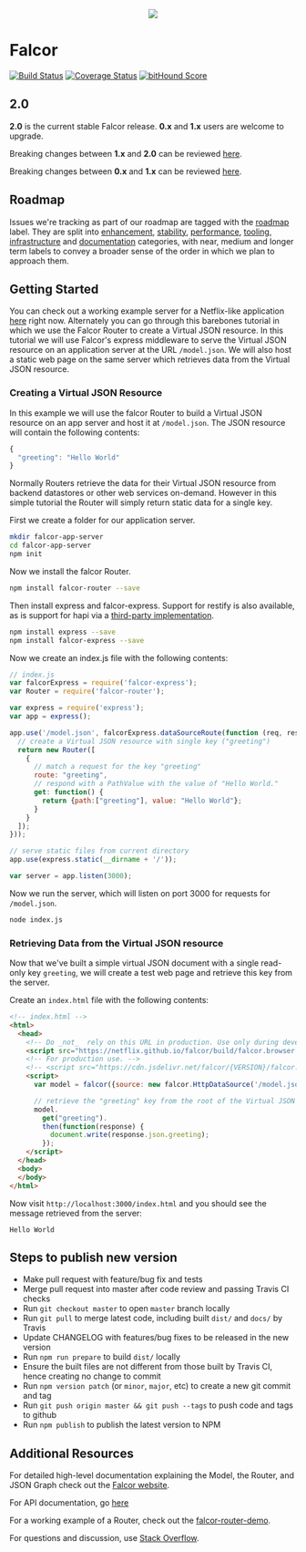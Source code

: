 <p align="center">
  <img src="https://cloud.githubusercontent.com/assets/1016365/8711049/66438ebc-2b03-11e5-8a8a-75934f7ca7ec.png">
</p>

# Falcor

[![Build Status](https://travis-ci.org/Netflix/falcor.svg)](https://travis-ci.org/Netflix/falcor)
[![Coverage Status](https://coveralls.io/repos/Netflix/falcor/badge.svg?branch=master&service=github)](https://coveralls.io/github/Netflix/falcor?branch=master)
[![bitHound Score](https://www.bithound.io/github/Netflix/falcor/badges/score.svg)](https://www.bithound.io/github/Netflix/falcor)

## 2.0

**2.0** is the current stable Falcor release. **0.x** and **1.x** users are
welcome to upgrade.

Breaking changes between **1.x** and **2.0** can be reviewed
[here](https://github.com/Netflix/falcor/blob/master/MIGRATIONS.md).

Breaking changes between **0.x** and **1.x** can be reviewed
[here](https://github.com/Netflix/falcor/blob/1.0.0/MIGRATIONS.md).

## Roadmap

Issues we're tracking as part of our roadmap are tagged with the
[roadmap](https://github.com/Netflix/falcor/issues?q=is%3Aopen+is%3Aissue+label%3Aroadmap)
label. They are split into
[enhancement](https://github.com/Netflix/falcor/issues?q=is%3Aopen+is%3Aissue+label%3Aroadmap+label%3Aenhancement),
[stability](https://github.com/Netflix/falcor/issues?q=is%3Aopen+is%3Aissue+label%3Aroadmap+label%3Astability),
[performance](https://github.com/Netflix/falcor/issues?q=is%3Aopen+is%3Aissue+label%3Aroadmap+label%3Aperformance),
[tooling](https://github.com/Netflix/falcor/issues?q=is%3Aopen+is%3Aissue+label%3Aroadmap+label%3Atooling),
[infrastructure](https://github.com/Netflix/falcor/issues?q=is%3Aopen+is%3Aissue+label%3Aroadmap+label%3Ainfrastructure)
and
[documentation](https://github.com/Netflix/falcor/issues?q=is%3Aopen+is%3Aissue+label%3Aroadmap+label%3Adocumentation)
categories, with near, medium and longer term labels to convey a broader sense
of the order in which we plan to approach them.

## Getting Started

You can check out a working example server for a Netflix-like application
[here](https://github.com/netflix/falcor-express-demo) right now. Alternately you
can go through this barebones tutorial in which we use the Falcor Router to
create a Virtual JSON resource. In this tutorial we will use Falcor's express
middleware to serve the Virtual JSON resource on an application server at the
URL `/model.json`. We will also host a static web page on the same server which
retrieves data from the Virtual JSON resource.

### Creating a Virtual JSON Resource

In this example we will use the falcor Router to build a Virtual JSON resource
on an app server and host it at `/model.json`. The JSON resource will contain
the following contents:

~~~js
{
  "greeting": "Hello World"
}
~~~

Normally Routers retrieve the data for their Virtual JSON resource from backend
datastores or other web services on-demand. However in this simple tutorial the
Router will simply return static data for a single key.

First we create a folder for our application server.

~~~bash
mkdir falcor-app-server
cd falcor-app-server
npm init
~~~

Now we install the falcor Router.

~~~bash
npm install falcor-router --save
~~~

Then install express and falcor-express.  Support for restify is also available,
as is support for hapi via a [third-party
implementation](https://github.com/Netflix/falcor-hapi).

~~~bash
npm install express --save
npm install falcor-express --save
~~~

Now we create an index.js file with the following contents:

~~~js
// index.js
var falcorExpress = require('falcor-express');
var Router = require('falcor-router');

var express = require('express');
var app = express();

app.use('/model.json', falcorExpress.dataSourceRoute(function (req, res) {
  // create a Virtual JSON resource with single key ("greeting")
  return new Router([
    {
      // match a request for the key "greeting"
      route: "greeting",
      // respond with a PathValue with the value of "Hello World."
      get: function() {
        return {path:["greeting"], value: "Hello World"};
      }
    }
  ]);
}));

// serve static files from current directory
app.use(express.static(__dirname + '/'));

var server = app.listen(3000);
~~~

Now we run the server, which will listen on port 3000 for requests for
`/model.json`.

~~~sh
node index.js
~~~

### Retrieving Data from the Virtual JSON resource

Now that we've built a simple virtual JSON document with a single read-only key
`greeting`, we will create a test web page and retrieve this key from the
server.

Create an `index.html` file with the following contents:

~~~html
<!-- index.html -->
<html>
  <head>
    <!-- Do _not_  rely on this URL in production. Use only during development.  -->
    <script src="https://netflix.github.io/falcor/build/falcor.browser.js"></script>
    <!-- For production use. -->
    <!-- <script src="https://cdn.jsdelivr.net/falcor/{VERSION}/falcor.browser.min.js"></script> -->
    <script>
      var model = falcor({source: new falcor.HttpDataSource('/model.json') });

      // retrieve the "greeting" key from the root of the Virtual JSON resource
      model.
        get("greeting").
        then(function(response) {
          document.write(response.json.greeting);
        });
    </script>
  </head>
  <body>
  </body>
</html>
~~~

Now visit `http://localhost:3000/index.html` and you should see the message
retrieved from the server:

```
Hello World
```

## Steps to publish new version

- Make pull request with feature/bug fix and tests
- Merge pull request into master after code review and passing Travis CI checks
- Run `git checkout master` to open `master` branch locally
- Run `git pull` to merge latest code, including built `dist/` and `docs/` by Travis
- Update CHANGELOG with features/bug fixes to be released in the new version
- Run `npm run prepare` to build `dist/` locally
- Ensure the built files are not different from those built by Travis CI,
  hence creating no change to commit
- Run `npm version patch` (or `minor`, `major`, etc) to create a new git commit and tag
- Run `git push origin master && git push --tags` to push code and tags to github
- Run `npm publish` to publish the latest version to NPM

## Additional Resources

For detailed high-level documentation explaining the Model, the Router, and JSON
Graph check out the [Falcor website](https://netflix.github.io/falcor).

For API documentation, go [here](https://netflix.github.io/falcor/doc/Model.html)

For a working example of a Router, check out the
[falcor-router-demo](https://github.com/netflix/falcor-router-demo).

For questions and discussion, use [Stack
Overflow](https://stackoverflow.com/questions/tagged/falcor).

